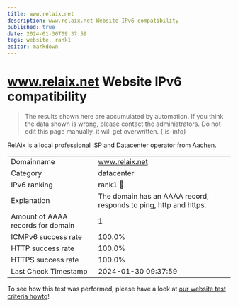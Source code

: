 ```yaml
---
title: www.relaix.net
description: www.relaix.net Website IPv6 compatibility
published: true
date: 2024-01-30T09:37:59
tags: website, rank1
editor: markdown
---
```


# www.relaix.net Website IPv6 compatibility

> The results shown here are accumulated by automation. If you think the data shown is wrong, please contact the administrators. 
> Do not edit this page manually, it will get overwritten.
{.is-info}

RelAix is a local professional ISP and Datacenter operator from Aachen.


|   |   |
| - | - |
| Domainname | www.relaix.net
| Category | datacenter |
| IPv6 ranking | rank1 :1st_place_medal: |
| Explanation | The domain has an AAAA record, responds to ping, http and https. |
| Amount of AAAA records for domain | 1 |
| ICMPv6 success rate | 100.0%|
| HTTP success rate | 100.0% |
| HTTPS success rate | 100.0% |
| Last Check Timestamp | 2024-01-30 09:37:59 |

To see how this test was performed, please have a look at [our website test criteria howto](/howto/testcriteria/website)!

